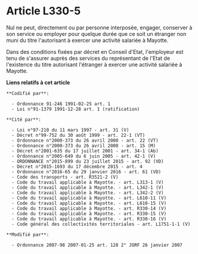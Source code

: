 # Article L330-5

Nul ne peut, directement ou par personne interposée, engager, conserver à son service ou employer pour quelque durée que ce
soit un étranger non muni du titre l'autorisant à exercer une activité salariée à Mayotte.

Dans des conditions fixées par décret en Conseil d'Etat, l'employeur est tenu de s'assurer auprès des services du
représentant de l'Etat de l'existence du titre autorisant l'étranger à exercer une activité salariée à Mayotte.

**Liens relatifs à cet article**

	**Codifié par**:

	  - Ordonnance 91-246 1991-02-25 art. 1
	  - Loi n°91-1379 1991-12-28 art. 1 (ratification)

	**Cité par**:

	  - Loi n°97-210 du 11 mars 1997 - art. 31 (V)
	  - Décret n°99-752 du 30 août 1999 - art. 22-1 (VT)
	  - Ordonnance n°2000-373 du 26 avril 2000 - art. 22 (VT)
	  - Ordonnance n°2000-373 du 26 avril 2000 - art. 15 (M)
	  - Décret n°2001-635 du 17 juillet 2001 - art. 34-1 (Ab)
	  - Ordonnance n°2005-649 du 6 juin 2005 - art. 42-1 (V)
	  - ORDONNANCE n°2015-899 du 23 juillet 2015 - art. 92 (VD)
	  - Décret n°2015-1693 du 17 décembre 2015 - art. 4
	  - Ordonnance n°2016-65 du 29 janvier 2016 - art. 61 (VD)
	  - Code des transports - art. R3521-2 (V)
	  - Code du travail applicable à Mayotte. - art. L313-1 (V)
	  - Code du travail applicable à Mayotte. - art. L342-1 (V)
	  - Code du travail applicable à Mayotte. - art. L342-2 (V)
	  - Code du travail applicable à Mayotte. - art. L610-11 (V)
	  - Code du travail applicable à Mayotte. - art. L610-15 (V)
	  - Code du travail applicable à Mayotte. - art. R330-14 (V)
	  - Code du travail applicable à Mayotte. - art. R330-15 (V)
	  - Code du travail applicable à Mayotte. - art. R330-16 (V)
	  - Code général des collectivités territoriales - art. L1751-1-1 (V)

	**Modifié par**:

	  - Ordonnance 2007-98 2007-01-25 art. 128 2° JORF 26 janvier 2007
